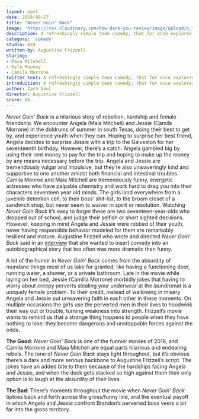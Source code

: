 ```yaml
---
layout: post
date: 2018-08-27
title: "Never Goin' Back"
image: 'https://res.cloudinary.com/how-dare-you-review/image/upload/c_fill,h_399,w_760/v1529788824/never-goin-back.jpg'
description: A refreshingly simple teen comedy, that for once explores friendship earnestly instead of romance. All 17-year old dropouts Angela and Jessie wanted was a weekend at the beach.  
category: 'comedy'
studio: A24
written-by: Augustine Frizzell
staring:  
- Maia Mitchell 
- Kyle Mooney 
- Camila Marrone  
twitter_text: A refreshingly simple teen comedy, that for once explores friendship earnestly instead of romance. All 17-year old dropouts Angela and Jessie wanted was a weekend at the beach.   
introduction: A refreshingly simple teen comedy, that for once explores friendship earnestly instead of romance. All 17-year old dropouts Angela and Jessie wanted was a weekend at the beach.  
author: Zach Saul
director: Augustine Frizzell
score: 86 
---
```




*Never Goin’ Back* is a hilarious story of rebellion, hardship and female friendship. We encounter Angela (Maia Mitchell) and Jessie (Camila Morrone) in the doldrums of summer in south Texas, doing their best to get by, and experience youth when they can. Hoping to surprise her best friend, Angela decides to surprise Jessie with a trip to the Galveston for her seventeenth birthday. However, there’s a catch: Angela gambled big by using their rent money to pay for the trip and hoping to make up the money by any means necessary before the trip. Angela and Jessie are tremendously vulgar and impulsive, but they’re also unwaveringly kind and supportive to one another amidst both financial and intestinal troubles. Camila Monroe and Maia Mitchell are tremendously funny, energetic actresses who have palpable chemistry and work hard to drag you into their characters seventeen year old minds. The girls land everywhere from a juvenile detention cell, to their boss’ shit-list, to the broom closet of a sandwich shop, but never seem to waiver in spirit or resolution. Watching *Never Goin Back* it’s easy to forget these are two seventeen-year-olds who dropped out of school, and judge their selfish or short sighted decisions. However, keeping in mind Angela and Jessie were robbed of their youth, never having responsible behavior modeled for them are remarkably resilient and mature. Augustine Frizzell who wrote and directed *Never Goin’ Back* said in an [interview](https://www.youtube.com/watch?v=8KeOdw5yiUc) that she wanted to insert comedy into an autobiographical story that too often was more dramatic than funny.

A lot of the humor in *Never Goin’ Back* comes from the absurdity of mundane things most of us take for granted; like having a functioning door, running water, a shower, or a private bathroom. Late in the movie while laying on her bed, Jessie (Camilla Morrone) morbidly jokes that having to worry about creepy perverts stealing your underwear at the laundromat is a uniquely female problem. To their credit, instead of wallowing in misery Angela and Jessie put unwavering faith in each other in these moments. On multiple occasions the girls use the perverted men in their lives to hoodwink their way out or trouble, turning weakness into strength. Frizzell’s movie wants to remind us that a strange thing happens to people when they have nothing to lose: they become dangerous and unstoppable forces against the odds. 

**The Good:** *Never Goin' Back* is one of the funnier movies of 2018, and Camila Morrone and Maia Mitchell are equal parts hilarious and endearing rebels. The tone of *Never Goin Back* stays light throughout, but it’s obvious there’s a dark and more serious backbone to Augustine Frizzell’s script. The jokes have an added bite to them because of the hardships facing Angela and Jessie, and when the deck gets stacked so high against them their only option is to laugh at the absurdity of their lives.  

**The Bad:** There’s moments throughout the movie when *Never Goin’ Back* tiptoes back and forth across the gross/funny line, and the eventual payoff in which Angela and Jessie confront Brandon’s perverted boss veers a bit far into the gross territory.  